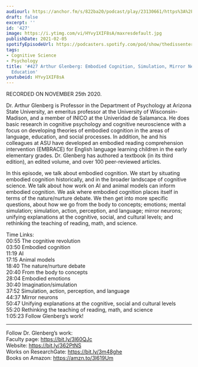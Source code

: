 ```yaml
---
audiourl: https://anchor.fm/s/822ba20/podcast/play/23130661/https%3A%2F%2Fd3ctxlq1ktw2nl.cloudfront.net%2Fstaging%2F2020-10-26%2Fc50fd6fd-5c85-994a-9348-a61cd78d052f.m4a
draft: false
excerpt: ''
id: '427'
image: https://i.ytimg.com/vi/HYvy1XIF8sA/maxresdefault.jpg
publishDate: 2021-02-05
spotifyEpisodeUrl: https://podcasters.spotify.com/pod/show/thedissenter/episodes/427-Arthur-Glenberg-Embodied-Cognition--Simulation--Mirror-Neurons--and-Education-en0d35
tags:
- Cognitive Science
- Psychology
title: '#427 Arthur Glenberg: Embodied Cognition, Simulation, Mirror Neurons, and
  Education'
youtubeid: HYvy1XIF8sA
---
```

<div class="timelinks">

RECORDED ON NOVEMBER 25th 2020.

Dr. Arthur Glenberg is Professor in the Department of Psychology at Arizona State University, an emeritus professor at the University of Wisconsin-Madison, and a member of INICO at the Univeridad de Salamanca. He does basic research in cognitive psychology and cognitive neuroscience with a focus on developing theories of embodied cognition in the areas of language, education, and social processes. In addition, he and his colleagues at ASU have developed an embodied reading comprehension intervention (EMBRACE) for English language learning children in the early elementary grades. Dr. Glenberg has authored a textbook (in its third edition), an edited volume, and over 100 peer-reviewed articles.

In this episode, we talk about embodied cognition. We start by situating embodied cognition historically, and in the broader landscape of cognitive science. We talk about how work on AI and animal models can inform embodied cognition. We ask where embodied cognition places itself in terms of the nature/nurture debate.  We then get into more specific questions, about how we go from the body to concepts; emotions; mental simulation; simulation, action, perception, and language; mirror neurons; unifying explanations at the cognitive, social, and cultural levels; and rethinking the teaching of reading, math, and science.

Time Links:  
<time>00:55</time> The cognitive revolution  
<time>03:50</time> Embodied cognition  
<time>11:19</time> AI  
<time>17:15</time> Animal models  
<time>18:40</time> The nature/nurture debate  
<time>20:40</time> From the body to concepts  
<time>28:04</time> Embodied emotions  
<time>30:40</time> Imagination/simulation  
<time>37:52</time> Simulation, action, perception, and language  
<time>44:37</time> Mirror neurons  
<time>50:47</time> Unifying explanations at the cognitive, social and cultural levels  
<time>55:20</time> Rethinking the teaching of reading, math, and science  
<time>1:05:23</time> Follow Glenberg’s work!

---

Follow Dr. Glenberg’s work:  
Faculty page: https://bit.ly/3l60QJc  
Website: https://bit.ly/362PtNS  
Works on ResearchGate: https://bit.ly/3m48ghe  
Books on Amazon: https://amzn.to/3l619Um
</div>


